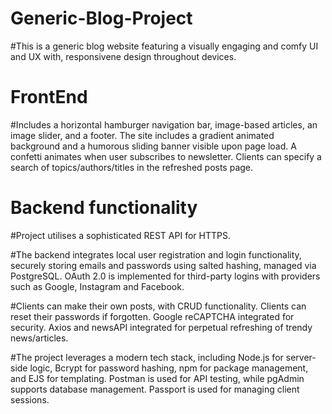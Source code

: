# Generic-Blog-Project

#This is a generic blog website featuring a visually engaging and comfy UI and UX with, responsivene design throughout devices.

# FrontEnd

#Includes a horizontal hamburger navigation bar, image-based articles, an image slider, and a footer. The site includes a gradient animated background and a humorous sliding banner visible upon page load. A confetti animates when user subscribes to newsletter. Clients can specify a search of topics/authors/titles in the refreshed posts page.

# Backend functionality

#Project utilises a sophisticated REST API for HTTPS.

#The backend integrates local user registration and login functionality, securely storing emails and passwords using salted hashing, managed via PostgreSQL. OAuth 2.0 is implemented for third-party logins with providers such as Google, Instagram and Facebook.

#Clients can make their own posts, with CRUD functionality. Clients can reset their passwords if forgotten. Google reCAPTCHA integrated for security. Axios and newsAPI integrated for perpetual refreshing of trendy news/articles.

#The project leverages a modern tech stack, including Node.js for server-side logic, Bcrypt for password hashing, npm for package management, and EJS for templating. Postman is used for API testing, while pgAdmin supports database management. Passport is used for managing client sessions.
